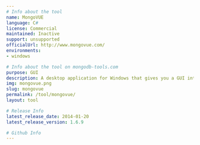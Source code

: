 ```yaml
---
# Info about the tool
name: MongoVUE
language: C#
license: Commercial
maintained: Inactive
support: unsupported
officialUrl: http://www.mongovue.com/
environments:
- windows

# Info about the tool on mongodb-tools.com
purpose: GUI
description: A desktop application for Windows that gives you a GUI interface to work with MongoDB.
img: mongovue.png
slug: mongovue
permalink: /tool/mongovue/
layout: tool

# Release Info
latest_release_date: 2014-01-20
latest_release_version: 1.6.9

# Github Info
---
```


